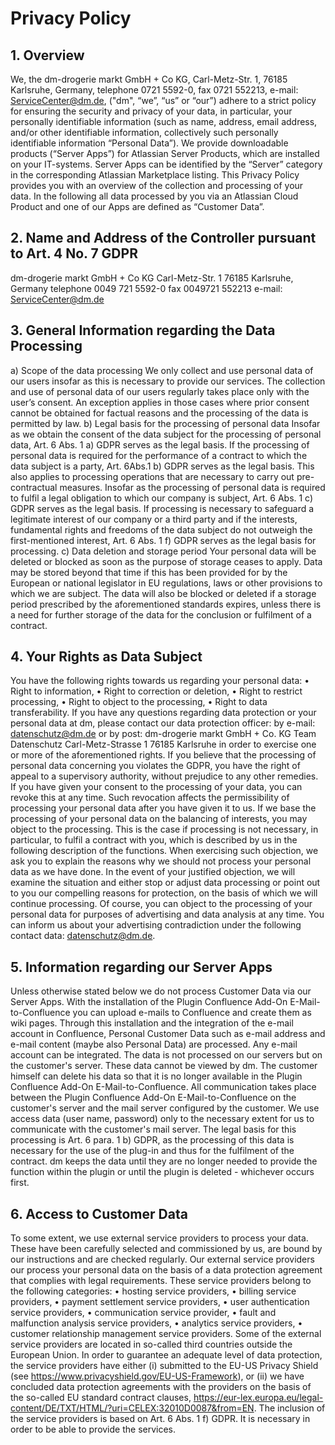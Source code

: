 ﻿# Privacy Policy

## 1. Overview
We, the dm-drogerie markt GmbH + Co KG, Carl-Metz-Str. 1, 76185 Karlsruhe, Germany, 
telephone 0721 5592-0, fax 0721 552213, e-mail: ServiceCenter@dm.de, ("dm", “we”, “us” or 
“our”) adhere to a strict policy for ensuring the security and privacy of your data, in particular, 
your personally identifiable information (such as name, address, email address, and/or other 
identifiable information, collectively such personally identifiable information “Personal Data”).
We provide downloadable products (“Server Apps”) for Atlassian Server Products, which are 
installed on your IT-systems. Server Apps can be identified by the “Server” category in the 
corresponding Atlassian Marketplace listing.
This Privacy Policy provides you with an overview of the collection and processing of your 
data. 
In the following all data processed by you via an Atlassian Cloud Product and one of our 
Apps are defined as “Customer Data”.

## 2. Name and Address of the Controller pursuant to Art. 4 No. 7 GDPR
dm-drogerie markt GmbH + Co KG 
Carl-Metz-Str. 1 
76185 Karlsruhe, Germany 
telephone 0049 721 5592-0 
fax 0049721 552213 
e-mail: ServiceCenter@dm.de 

## 3. General Information regarding the Data Processing
a) Scope of the data processing
We only collect and use personal data of our users insofar as this is necessary to provide our 
services. The collection and use of personal data of our users regularly takes place only with 
the user’s consent. An exception applies in those cases where prior consent cannot be 
obtained for factual reasons and the processing of the data is permitted by law. 
b) Legal basis for the processing of personal data
Insofar as we obtain the consent of the data subject for the processing of personal data, Art. 
6 Abs. 1 a) GDPR serves as the legal basis.
If the processing of personal data is required for the performance of a contract to which the 
data subject is a party, Art. 6Abs.1 b) GDPR serves as the legal basis. This also applies to 
processing operations that are necessary to carry out pre-contractual measures.
Insofar as the processing of personal data is required to fulfil a legal obligation to which our 
company is subject, Art. 6 Abs. 1 c) GDPR serves as the legal basis.
If processing is necessary to safeguard a legitimate interest of our company or a third party 
and if the interests, fundamental rights and freedoms of the data subject do not outweigh the 
first-mentioned interest, Art. 6 Abs. 1 f) GDPR serves as the legal basis for processing. 
c) Data deletion and storage period
Your personal data will be deleted or blocked as soon as the purpose of storage ceases to 
apply. Data may be stored beyond that time if this has been provided for by the European or 
national legislator in EU regulations, laws or other provisions to which we are subject. 
The data will also be blocked or deleted if a storage period prescribed by the aforementioned 
standards expires, unless there is a need for further storage of the data for the conclusion or 
fulfilment of a contract.

## 4. Your Rights as Data Subject
You have the following rights towards us regarding your personal data:
•	Right to information,
•	Right to correction or deletion,
•	Right to restrict processing,
•	Right to object to the processing,
•	Right to data transferability.
If you have any questions regarding data protection or your personal data at dm, please 
contact our data protection officer:
by e-mail: datenschutz@dm.de
or by post: dm-drogerie markt GmbH + Co. KG 
Team Datenschutz 
Carl-Metz-Strasse 1 
76185 Karlsruhe
in order to exercise one or more of the aforementioned rights.
If you believe that the processing of personal data concerning you violates the GDPR, you 
have the right of appeal to a supervisory authority, without prejudice to any other remedies.
If you have given your consent to the processing of your data, you can revoke this at any 
time. Such revocation affects the permissibility of processing your personal data after you 
have given it to us.
If we base the processing of your personal data on the balancing of interests, you may object 
to the processing. This is the case if processing is not necessary, in particular, to fulfil a 
contract with you, which is described by us in the following description of the functions. When 
exercising such objection, we ask you to explain the reasons why we should not process 
your personal data as we have done. In the event of your justified objection, we will examine 
the situation and either stop or adjust data processing or point out to you our compelling 
reasons for protection, on the basis of which we will continue processing.
Of course, you can object to the processing of your personal data for purposes of advertising 
and data analysis at any time. You can inform us about your advertising contradiction under 
the following contact data: datenschutz@dm.de.

## 5. Information regarding our Server Apps
Unless otherwise stated below we do not process Customer Data via our Server Apps.
With the installation of the Plugin Confluence Add-On E-Mail-to-Confluence you can upload 
e-mails to Confluence and create them as wiki pages. Through this installation and the 
integration of the e-mail account in Confluence, Personal Customer Data such as e-mail 
address and e-mail content (maybe also Personal Data) are processed. Any e-mail account 
can be integrated. 
The data is not processed on our servers but on the customer's server. These data cannot 
be viewed by dm. The customer himself can delete his data so that it is no longer available in 
the Plugin Confluence Add-On E-Mail-to-Confluence. All communication takes place 
between the Plugin Confluence Add-On E-Mail-to-Confluence on the customer's server and 
the mail server configured by the customer. We use access data (user name, password) only 
to the necessary extent for us to communicate with the customer's mail server.
The legal basis for this processing is Art. 6 para. 1 b) GDPR, as the processing of this data is 
necessary for the use of the plug-in and thus for the fulfilment of the contract. dm keeps the 
data until they are no longer needed to provide the function within the plugin or until the 
plugin is deleted - whichever occurs first.

## 6. Access to Customer Data
To some extent, we use external service providers to process your data. These have been 
carefully selected and commissioned by us, are bound by our instructions and are checked 
regularly. Our external service providers our process your personal data on the basis of a 
data protection agreement that complies with legal requirements.
These service providers belong to the following categories:
•	hosting service providers,
•	billing service providers,
•	payment settlement service providers,
•	user authentication service providers,
•	communication service provider,
•	fault and malfunction analysis service providers,
•	analytics service providers,
•	customer relationship management service providers.
Some of the external service providers are located in so-called third countries outside the 
European Union. In order to guarantee an adequate level of data protection, the service 
providers have either (i) submitted to the EU-US Privacy Shield (see 
https://www.privacyshield.gov/EU-US-Framework), or (ii) we have concluded data protection 
agreements with the providers on the basis of the so-called EU standard contract clauses, 
https://eur-lex.europa.eu/legal-content/DE/TXT/HTML/?uri=CELEX:32010D0087&from=EN.
The inclusion of the service providers is based on Art. 6 Abs. 1 f) GDPR. It is necessary in 
order to be able to provide the services.
